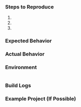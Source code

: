 ### Steps to Reproduce

1. 
2. 
3. 

### Expected Behavior

### Actual Behavior

### Environment

<!--
1.
Visual Studio: Help > About Microsoft Visual Studio > Copy Info [button]
Visual Studio for Mac: Visual Studio > About Visual Studio > Show Details > Copy Information [button]

2. Paste into the code block below (between ```)
-->

```
```

### Build Logs

<!--
1. Place cursor below this comment block.

2. Attach build log or link to gist (https://gist.github.com/) of the log.
-->

### Example Project (If Possible)

<!--
1. Place cursor below this comment block.

2. Drag and drop the compressed project or files needed to reproduce.
-->

<!--
Switch to the "Preview" tab to ensure your issue renders correctly.
-->
